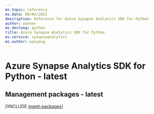 ```yaml
---
ms.topic: reference
ms.data: 08/04/2022
description: Reference for Azure Synapse Analytics SDK for Python
author: wonner
ms.devlang: python
title: Azure Synapse Analytics SDK for Python
ms.service: synapseanalytics
ms.author: wanyang
---
```

# Azure Synapse Analytics SDK for Python - latest

## Management packages - latest
[!INCLUDE [mgmt-packages](synapse-analytics-mgmt-index.md)]